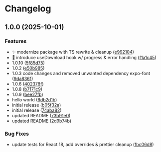 # Changelog

## 1.0.0 (2025-10-01)


### Features

* ✨ modernize package with TS rewrite & cleanup ([e992104](https://github.com/pavankommi/expodl/commit/e9921048c8c62e1a8f5607d3ed030ebb0bcf01ae))
* 🚀 introduce useDownload hook w/ progress & error handling ([f1a1c45](https://github.com/pavankommi/expodl/commit/f1a1c450a5827783c0543cd4831cf14a6dacd920))
* 1.0.10 ([5f85d75](https://github.com/pavankommi/expodl/commit/5f85d75476e818598fb790dc4f6eaa1251bd3ed4))
* 1.0.2 ([e50b985](https://github.com/pavankommi/expodl/commit/e50b985f8e7a77fa1a2ad26838957098df456658))
* 1.0.3 code changes and removed unwanted dependency expo-font ([9da8361](https://github.com/pavankommi/expodl/commit/9da836144571bc6aa6547479ad44968379e24830))
* 1.0.6 ([402378f](https://github.com/pavankommi/expodl/commit/402378f0464f2af7a21e5b40c4ab9d8aa931b7c8))
* 1.0.8 ([b7171c9](https://github.com/pavankommi/expodl/commit/b7171c98e3780dc9f39eae9afcc37fd009f0807d))
* 1.0.9 ([bee27fb](https://github.com/pavankommi/expodl/commit/bee27fbd5ab2576db653236071970340bc4c4487))
* hello world ([6db2d1b](https://github.com/pavankommi/expodl/commit/6db2d1bb2b7e46fe699bec1cdf94bb60310fb166))
* initial release ([b05f32a](https://github.com/pavankommi/expodl/commit/b05f32a1f2140907d732edbc9a34e9f47c96029b))
* initial release ([74aba82](https://github.com/pavankommi/expodl/commit/74aba8249c19bd2765344d2d53742aea4fbe7576))
* updated README ([73b91e0](https://github.com/pavankommi/expodl/commit/73b91e054b9a05b784691196fea3020a698744af))
* updated README ([2d9b74b](https://github.com/pavankommi/expodl/commit/2d9b74ba9d460425dca4b1d6e0384d411537b483))


### Bug Fixes

* update tests for React 18, add overrides & prettier cleanup ([fbc06d8](https://github.com/pavankommi/expodl/commit/fbc06d85827f19ceb8857c6c46f25c1848163e32))
